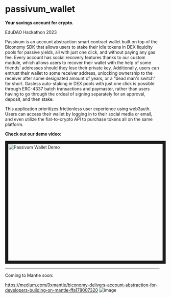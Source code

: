 # passivum_wallet
**Your savings account for crypto.**

EduDAO Hackathon 2023

Passivum is an account abstraction smart contract wallet built on top of the Biconomy SDK that allows users to stake their idle tokens in DEX liquidity pools for passive yields, all with just one click, and without paying any gas fee. Every account has social recovery features thanks to our custom module, which allows users to recover their wallet with the help of some friends' addresses should they lose their private key. Additionally, users can entrust their wallet to some receiver address, unlocking ownership to the receiver after some designated amount of years, or a "dead man's switch" for short. Gasless auto-staking in DEX pools with just one click is possible through ERC-4337 batch transactions and paymaster, rather than users having to go through the ordeal of signing separately for an approval, deposit, and then stake. 

This application prioritizes frictionless user experience using web3auth. Users can access their wallet by logging in to their social media or email, and even utilize the fiat-to-crypto API to purchase tokens all on the same platform.

**Check out our demo video:**

<a href="http://www.youtube.com/watch?feature=player_embedded&v=Thn_FEfuNSc
" target="_blank"><img src="http://img.youtube.com/vi/Thn_FEfuNSc/0.jpg" 
alt="Passivum Wallet Demo" width="540" height="380" border="10" /></a>

___
Coming to Mantle soon:

https://medium.com/0xmantle/biconomy-delivers-account-abstraction-for-developers-building-on-mantle-ffa178007320
![image](https://user-images.githubusercontent.com/25123526/235417135-bde3e8c8-b1b3-48a5-9242-19cc42731cb1.png)
